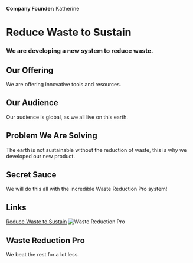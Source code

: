 

**Company Founder:** Katherine
# Reduce Waste to Sustain
### We are developing a new system to reduce waste.


## Our Offering
We are offering innovative tools and resources.
## Our Audience
Our audience is global, as we all live on this earth.
## Problem We Are Solving
The earth is not sustainable without the reduction of waste, this is why we developed our new product.
## Secret Sauce
We will do this all with the incredible Waste Reduction Pro system!
## Links
[Reduce Waste to Sustain](www.reducewastetosustain.com)
![Waste Reduction Pro](https://205324-619698-raikfcquaxqncofqfm.stackpathdns.com/wp-content/uploads/2016/12/Smart-Trash-Can.png)

## Waste Reduction Pro 
We beat the rest for a lot less.
